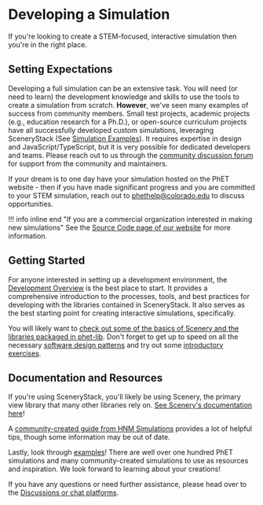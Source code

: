 # Developing a Simulation

If you're looking to create a STEM-focused, interactive simulation then you're in the right place.

## Setting Expectations

 Developing a full simulation can be an extensive task. You will need (or need to learn) the development knowledge and skills to use the tools to create a simulation from scratch. **However**, we've seen many examples of success from community members. Small test projects, academic projects (e.g., education research for a Ph.D.), or open-source curriculum projects have all successfully developed custom simulations, leveraging SceneryStack (See [Simulation Examples](../simulation-examples.md)). It requires expertise in design and JavaScript/TypeScript, but it is very possible for dedicated developers and teams. Please reach out to us through the [community discussion forum](https://github.com/orgs/scenerystack/discussions) for support from the community and maintainers.

If your dream is to one day have your simulation hosted on the PhET website - then if you have made significant progress and you are committed to your STEM simulation, reach out to [phethelp@colorado.edu](mailto:phethelp@colorado.edu) to discuss opportunities.

!!! info inline end "If you are a commercial organization interested in making new simulations"
    See the [Source Code page of our website](https://phet.colorado.edu/en/about/source-code) for more information.

## Getting Started

For anyone interested in setting up a development environment, the [Development Overview](../../info-sync/simulation-development-overview.md) is the best place to start. It provides a comprehensive introduction to the processes, tools, and best practices for developing with the libraries contained in SceneryStack. It also serves as the best starting point for creating interactive simulations, specifically.

You will likely want to [check out some of the basics of Scenery and the libraries packaged in phet-lib](../scenery.md). Don't forget to get up to speed on all the necessary [software design patterns](../../info-sync/phet-software-design-patterns.md) and try out some [introductory exercises](../../info-sync/scenerystack-exercises.md).

## Documentation and Resources

If you're using SceneryStack, you'll likely be using Scenery, the primary view library that many other libraries rely on. [See Scenery's documentation here](https://phetsims.github.io/scenery/doc/)!

A [community-created guide from HNM Simulations](https://nm.mathforcollege.com/nmsims/HNM%20Simulations%20Documentation/_book/) provides a lot of helpful tips, though some information may be out of date.

Lastly, look through [examples](../simulation-examples.md)! There are well over one hundred PhET simulations and many community-created simulations to use as resources and inspiration. We look forward to learning about your creations!

If you have any questions or need further assistance, please head over to the [Discussions or chat platforms](../../join.md).
